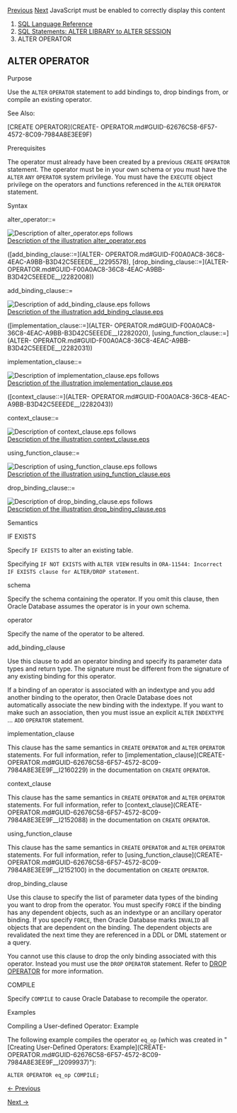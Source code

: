 [Previous](alter-mle-module.md) [Next](ALTER-OUTLINE.md) JavaScript must
be enabled to correctly display this content

  1. [SQL Language Reference ](index.md)
  2. [ SQL Statements: ALTER LIBRARY to ALTER SESSION](SQL-Statements-ALTER-LIBRARY-to-ALTER-SESSION.md)
  3. ALTER OPERATOR 

## ALTER OPERATOR

Purpose

Use the `ALTER` `OPERATOR` statement to add bindings to, drop bindings from,
or compile an existing operator.

See Also:

[CREATE OPERATOR](CREATE-
OPERATOR.md#GUID-62676C58-6F57-4572-8C09-7984A8E3EE9F)

Prerequisites

The operator must already have been created by a previous `CREATE` `OPERATOR`
statement. The operator must be in your own schema or you must have the
`ALTER` `ANY` `OPERATOR` system privilege. You must have the `EXECUTE` object
privilege on the operators and functions referenced in the `ALTER` `OPERATOR`
statement.

Syntax

alter_operator::=

![Description of alter_operator.eps
follows](https://docs.oracle.com/en/database/oracle/oracle-database/23/sqlrf/img/alter_operator.gif)  
[Description of the illustration
alter_operator.eps](img_text/alter_operator.md)

([add_binding_clause::=](ALTER-
OPERATOR.md#GUID-F00A0AC8-36C8-4EAC-A9BB-B3D42C5EEEDE__I2295578),
[drop_binding_clause::=](ALTER-
OPERATOR.md#GUID-F00A0AC8-36C8-4EAC-A9BB-B3D42C5EEEDE__I2282008))

add_binding_clause::=

![Description of add_binding_clause.eps
follows](https://docs.oracle.com/en/database/oracle/oracle-database/23/sqlrf/img/add_binding_clause.gif)  
[Description of the illustration
add_binding_clause.eps](img_text/add_binding_clause.md)

([implementation_clause::=](ALTER-
OPERATOR.md#GUID-F00A0AC8-36C8-4EAC-A9BB-B3D42C5EEEDE__I2282020),
[using_function_clause::=](ALTER-
OPERATOR.md#GUID-F00A0AC8-36C8-4EAC-A9BB-B3D42C5EEEDE__I2282031))

implementation_clause::=

![Description of implementation_clause.eps
follows](https://docs.oracle.com/en/database/oracle/oracle-database/23/sqlrf/img/implementation_clause.gif)  
[Description of the illustration
implementation_clause.eps](img_text/implementation_clause.md)

([context_clause::=](ALTER-
OPERATOR.md#GUID-F00A0AC8-36C8-4EAC-A9BB-B3D42C5EEEDE__I2282043))

context_clause::=

![Description of context_clause.eps
follows](https://docs.oracle.com/en/database/oracle/oracle-database/23/sqlrf/img/context_clause.gif)  
[Description of the illustration
context_clause.eps](img_text/context_clause.md)

using_function_clause::=

![Description of using_function_clause.eps
follows](https://docs.oracle.com/en/database/oracle/oracle-database/23/sqlrf/img/using_function_clause.gif)  
[Description of the illustration
using_function_clause.eps](img_text/using_function_clause.md)

drop_binding_clause::=

![Description of drop_binding_clause.eps
follows](https://docs.oracle.com/en/database/oracle/oracle-database/23/sqlrf/img/drop_binding_clause.gif)  
[Description of the illustration
drop_binding_clause.eps](img_text/drop_binding_clause.md)

Semantics

IF EXISTS

Specify `IF EXISTS` to alter an existing table.

Specifying `IF NOT EXISTS` with `ALTER VIEW` results in `ORA-11544: Incorrect
IF EXISTS clause for ALTER/DROP statement`.

schema

Specify the schema containing the operator. If you omit this clause, then
Oracle Database assumes the operator is in your own schema.

operator

Specify the name of the operator to be altered.

add_binding_clause

Use this clause to add an operator binding and specify its parameter data
types and return type. The signature must be different from the signature of
any existing binding for this operator.

If a binding of an operator is associated with an indextype and you add
another binding to the operator, then Oracle Database does not automatically
associate the new binding with the indextype. If you want to make such an
association, then you must issue an explicit `ALTER` `INDEXTYPE` ... `ADD`
`OPERATOR` statement.

implementation_clause

This clause has the same semantics in `CREATE` `OPERATOR` and `ALTER`
`OPERATOR` statements. For full information, refer to
[implementation_clause](CREATE-
OPERATOR.md#GUID-62676C58-6F57-4572-8C09-7984A8E3EE9F__I2160229) in the
documentation on `CREATE` `OPERATOR`.

context_clause

This clause has the same semantics in `CREATE` `OPERATOR` and `ALTER`
`OPERATOR` statements. For full information, refer to [context_clause](CREATE-
OPERATOR.md#GUID-62676C58-6F57-4572-8C09-7984A8E3EE9F__I2152088) in the
documentation on `CREATE` `OPERATOR`.

using_function_clause

This clause has the same semantics in `CREATE` `OPERATOR` and `ALTER`
`OPERATOR` statements. For full information, refer to
[using_function_clause](CREATE-
OPERATOR.md#GUID-62676C58-6F57-4572-8C09-7984A8E3EE9F__I2152100) in the
documentation on `CREATE` `OPERATOR`.

drop_binding_clause

Use this clause to specify the list of parameter data types of the binding you
want to drop from the operator. You must specify `FORCE` if the binding has
any dependent objects, such as an indextype or an ancillary operator binding.
If you specify `FORCE`, then Oracle Database marks `INVALID` all objects that
are dependent on the binding. The dependent objects are revalidated the next
time they are referenced in a DDL or DML statement or a query.

You cannot use this clause to drop the only binding associated with this
operator. Instead you must use the `DROP` `OPERATOR` statement. Refer to [DROP
OPERATOR](DROP-OPERATOR.md#GUID-48E60BB4-9490-4B8B-B08E-D17EAEBDDD7E) for
more information.

COMPILE

Specify `COMPILE` to cause Oracle Database to recompile the operator.

Examples

Compiling a User-defined Operator: Example

The following example compiles the operator `eq_op` (which was created in
"[Creating User-Defined Operators: Example](CREATE-
OPERATOR.md#GUID-62676C58-6F57-4572-8C09-7984A8E3EE9F__I2099937)"):

    
    
    ALTER OPERATOR eq_op COMPILE;


[← Previous](alter-mle-module.md)

[Next →](ALTER-OUTLINE.md)
